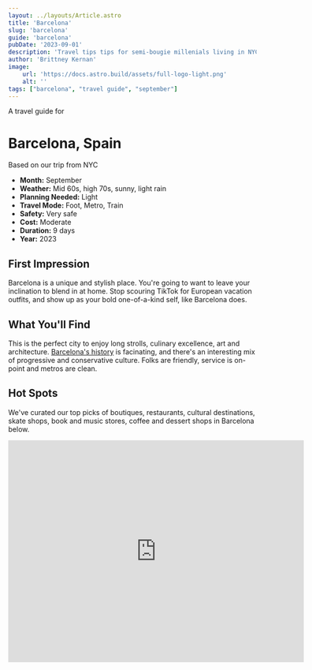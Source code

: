 ```yaml
---
layout: ../layouts/Article.astro
title: 'Barcelona'
slug: 'barcelona'
guide: 'barcelona'
pubDate: '2023-09-01'
description: 'Travel tips tips for semi-bougie millenials living in NYC, who will be traveling to Barcelona in the month of September.'
author: 'Brittney Kernan'
image:
    url: 'https://docs.astro.build/assets/full-logo-light.png'
    alt: ''
tags: ["barcelona", "travel guide", "september"]
---
```


A travel guide for

# Barcelona, Spain

Based on our trip from NYC

* **Month:**  September
* **Weather:** Mid 60s, high 70s, sunny, light rain
* **Planning Needed:** Light
* **Travel Mode:** Foot, Metro, Train
* **Safety:** Very safe
* **Cost:** Moderate
* **Duration:** 9 days
* **Year:** 2023

## First Impression</h4>

Barcelona is a unique and stylish place. You're going to
want to leave your inclination to blend in at home. Stop
scouring TikTok for European vacation outfits, and show up
as your bold one-of-a-kind self, like Barcelona does.

## What You'll Find
                
This is the perfect city to enjoy long strolls, culinary
excellence, art and architecture. [Barcelona's history](https://en.wikipedia.org/wiki/History_of_Barcelona) is facinating, and there's an interesting mix of progressive and conservative culture. Folks are friendly, service is on-point and metros are clean.

## Hot Spots

We've curated our top picks of boutiques, restaurants, 
cultural destinations, skate shops, book and music stores, coffee and dessert shops in Barcelona below.

<iframe
src="https://www.google.com/maps/d/u/0/embed?mid=1os2iIcn02sp3VBhO1XpAFaje79X7hAE&ehbc=2E312F&noprof=1"
width="600"
height="450"
style="border:0"
loading="lazy"
allowfullscreen
referrerpolicy="no-referrer-when-downgrade"
></iframe>
